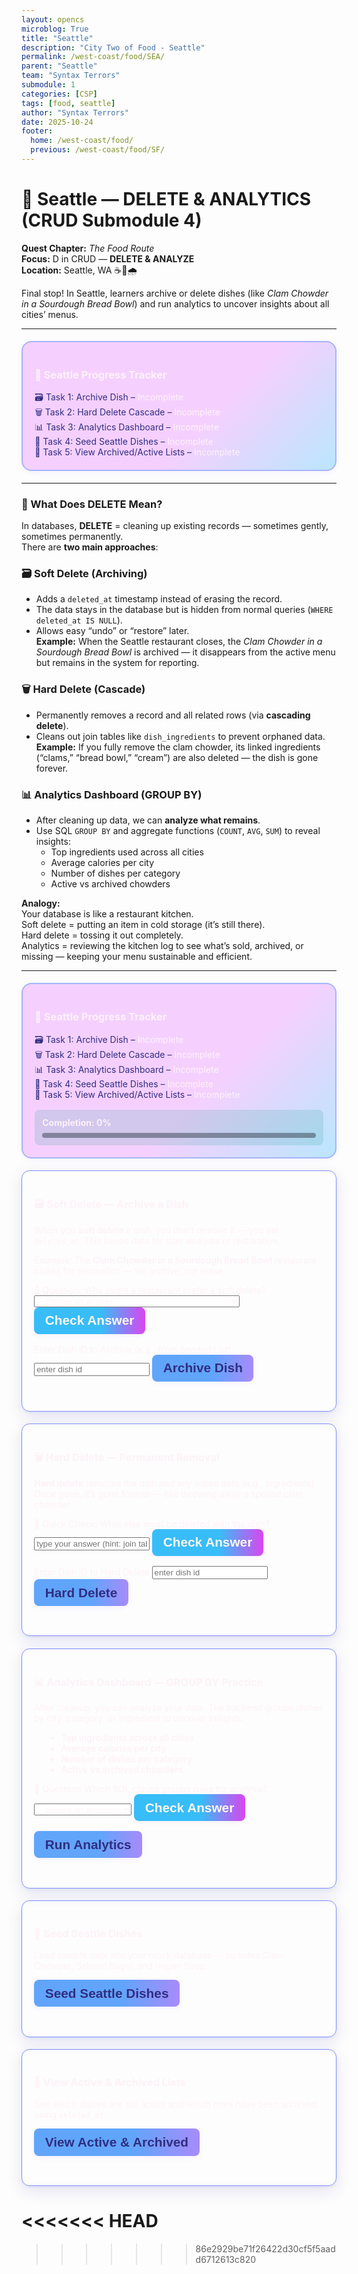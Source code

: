 ```yaml
---
layout: opencs
microblog: True 
title: "Seattle"
description: "City Two of Food - Seattle"
permalink: /west-coast/food/SEA/
parent: "Seattle"
team: "Syntax Terrors"
submodule: 1
categories: [CSP]
tags: [food, seattle]
author: "Syntax Terrors"
date: 2025-10-24
footer:
  home: /west-coast/food/
  previous: /west-coast/food/SF/
---
```


# 🌲 Seattle — DELETE & ANALYTICS (CRUD Submodule 4)

**Quest Chapter:** *The Food Route*  
**Focus:** D in CRUD — **DELETE & ANALYZE**  
**Location:** Seattle, WA ☕🐚🌧️  

Final stop! In Seattle, learners archive or delete dishes (like *Clam Chowder in a Sourdough Bread Bowl*) and run analytics to uncover insights about all cities’ menus.

---

<style>
.sq-card {
  border-radius: .8rem;
  padding: 1.2rem;
  background: linear-gradient(135deg, #312e81 60%, #7c3aed 100%);
  box-shadow: 0 8px 24px rgba(55, 48, 163, 0.13), 0 1.5px 4px rgba(59,130,246,0.10);
  margin-bottom: 1.2rem;
  border: 1.5px solid #818cf8;
}
.sq-card, .sq-card h3, .sq-card p, .sq-card label, .sq-card input, .sq-card select, .sq-card pre, .sq-card ul, .sq-card li {
  color: #fdf2f8 !important;
}
.sq-terminal, .sq-terminal * {
  color: #fdf2f8 !important;
}
.sq-btn {
  background: linear-gradient(90deg, #38bdf8 60%, #d946ef 100%);
  color: #fff7ed;
  border: none;
  padding: .6rem 1.1rem;
  border-radius: .5rem;
  cursor: pointer;
  font-weight: 700;
  font-size: 1.3rem;
  box-shadow: 0 2px 8px rgba(168,85,247,0.08);
  transition: background 0.2s, box-shadow 0.2s, transform 0.1s;
}
.sq-btn:hover {
  background: linear-gradient(90deg, #d946ef 60%, #38bdf8 100%);
  box-shadow: 0 4px 16px rgba(236,72,153,0.13);
  transform: scale(1.04);
}
.sq-run {
  background: linear-gradient(90deg, #60a5fa 60%, #a78bfa 100%);
  color: #312e81;
}
.sq-run:hover {
  background: linear-gradient(90deg, #a78bfa 60%, #60a5fa 100%);
  color: #312e81;
}
.sq-toast {
  position: fixed;
  right: 1.5rem;
  top: 1.5rem;
  background: linear-gradient(90deg, #818cf8 60%, #f472b6 100%);
  color: #fdf2f8;
  padding: .7rem 1.2rem;
  border-radius: .7rem;
  font-weight: 700;
  display: none;
  z-index: 9999;
  box-shadow: 0 4px 16px rgba(168,85,247,0.13);
}
.progress-tracker {
  background: linear-gradient(135deg, #f5d0fe 60%, #bae6fd 100%);
  border: 2.5px solid #a5b4fc;
  padding: 1.2rem;
  border-radius: 1rem;
  margin: 1.2rem 0;
  color: #312e81;
  box-shadow: 0 2px 8px rgba(168,85,247,0.08);
}
.task-complete {
  color: #f472b6 !important;
  font-weight: bold;
}
.unlock-notification {
  position: fixed;
  top: 50%;
  left: 50%;
  transform: translate(-50%, -50%);
  background: linear-gradient(135deg, #818cf8 60%, #f472b6 100%);
  color: #fff7ed;
  padding: 28px 56px;
  border-radius: 20px;
  font-weight: 700;
  font-size: 20px;
  z-index: 10000;
  box-shadow: 0 20px 60px rgba(168,85,247,0.18);
  display: none;
  text-align: center;
}

.sq-card h3, .sq-card p, .sq-card label, .sq-card input, .sq-card select, .sq-card pre {
  color: #fdf2f8 !important;
}
.sq-card, .sq-card h3, .sq-card p, .sq-card label, .sq-card input, .sq-card select, .sq-card pre, .sq-card ul, .sq-card li {
  color: #fdf2f8 !important;
}
progress-tracker, .progress-tracker h3, .progress-tracker .status, .progress-tracker strong, .progress-tracker span, .progress-tracker div 
.sq-terminal, .sq-terminal * {
  color: #fdf2f8 !important;
}
</style>

<div class="progress-tracker">
  <h3 style="color:#2dd4bf;">🎯 Seattle Progress Tracker</h3>
  <div id="progress-display">
    <div id="task-archive">🗃️ Task 1: Archive Dish – <span class="status">Incomplete</span></div>
    <div id="task-harddelete">🗑️ Task 2: Hard Delete Cascade – <span class="status">Incomplete</span></div>
    <div id="task-analytics">📊 Task 3: Analytics Dashboard – <span class="status">Incomplete</span></div>
    <div id="task-seed">🌱 Task 4: Seed Seattle Dishes – <span class="status">Incomplete</span></div>
    <div id="task-view">👀 Task 5: View Archived/Active Lists – <span class="status">Incomplete</span></div>
  </div>
</div>

---

### 🧠 What Does DELETE Mean?

In databases, **DELETE** = cleaning up existing records — sometimes gently, sometimes permanently.  
There are **two main approaches**:

### 🗃️ Soft Delete (Archiving)
- Adds a `deleted_at` timestamp instead of erasing the record.  
- The data stays in the database but is hidden from normal queries (`WHERE deleted_at IS NULL`).  
- Allows easy “undo” or “restore” later.  
**Example:** When the Seattle restaurant closes, the *Clam Chowder in a Sourdough Bread Bowl* is archived — it disappears from the active menu but remains in the system for reporting.

### 🗑️ Hard Delete (Cascade)
- Permanently removes a record and all related rows (via **cascading delete**).  
- Cleans out join tables like `dish_ingredients` to prevent orphaned data.  
**Example:** If you fully remove the clam chowder, its linked ingredients (“clams,” “bread bowl,” “cream”) are also deleted — the dish is gone forever.

### 📊 Analytics Dashboard (GROUP BY)
- After cleaning up data, we can **analyze what remains**.  
- Use SQL `GROUP BY` and aggregate functions (`COUNT`, `AVG`, `SUM`) to reveal insights:  
  - Top ingredients used across all cities  
  - Average calories per city  
  - Number of dishes per category  
  - Active vs archived chowders  

**Analogy:**  
Your database is like a restaurant kitchen.  
Soft delete = putting an item in cold storage (it’s still there).  
Hard delete = tossing it out completely.  
Analytics = reviewing the kitchen log to see what’s sold, archived, or missing — keeping your menu sustainable and efficient.

---
<style>
/**** Remove the old white background and conflicting color rules ****/
.sq-card{background:unset;}
</style>

<!-- Progress Tracker -->
<div class="progress-tracker">
  <h3 style="color:#2dd4bf;">🎯 Seattle Progress Tracker</h3>
  <div id="progress-display">
    <div id="task-archive">🗃️ Task 1: Archive Dish – <span class="status">Incomplete</span></div>
    <div id="task-harddelete">🗑️ Task 2: Hard Delete Cascade – <span class="status">Incomplete</span></div>
    <div id="task-analytics">📊 Task 3: Analytics Dashboard – <span class="status">Incomplete</span></div>
    <div id="task-seed">🌱 Task 4: Seed Seattle Dishes – <span class="status">Incomplete</span></div>
    <div id="task-view">👀 Task 5: View Archived/Active Lists – <span class="status">Incomplete</span></div>
  </div>
  <div style="margin-top:1rem;padding:.75rem;background:rgba(13,148,136,.15);border-radius:.5rem;">
    <strong>Completion: <span id="completion-percentage">0%</span></strong>
    <div style="background:rgba(55,65,81,.5);height:8px;border-radius:4px;margin-top:.5rem;">
      <div id="progress-bar" style="background:linear-gradient(90deg,#10b981,#0d9488);height:100%;border-radius:4px;width:0%;transition:width .3s ease;"></div>
    </div>
  </div>
</div>

<div class="sq-toast" id="sqToast">Seattle +20 XP</div>
<div id="unlockNotification" class="unlock-notification">
  🎉 CRUD Complete!<br><small style="opacity:.9;font-size:14px;">Congratulations, Cleanup Crew!</small>
</div>

<!-- 🧼 Seattle Cleanup Lesson — DELETE & ANALYTICS (Interactive Edition, Fully Working) -->

<!-- 🗃️ Soft Delete -->
<div class="sq-card">
  <h3>🗃️ Soft Delete — Archive a Dish</h3>
  <p>
    When you <strong>soft delete</strong> a dish, you don’t remove it — you set <code>deleted_at</code>.
    This keeps data for later analysis or restoration.
  </p>
  <p><em>Example:</em> The <strong>Clam Chowder in a Sourdough Bread Bowl</strong> restaurant closes for renovation — we archive, not erase.</p>

  <label class="sq-label">🧩 Question: Why might a restaurant prefer a soft delete?</label>
  <select id="archive-quiz" class="sq-field">
    <option value="">-- choose an answer --</option>
    <option value="a">Because soft delete keeps records for future reports</option>
    <option value="b">Because soft delete frees up disk space</option>
    <option value="c">Because soft delete makes food tastier</option>
  </select>
  <button class="sq-btn" onclick="checkArchiveQuiz()">Check Answer</button>

  <div style="margin-top:1rem"></div>
  <label class="sq-label">Enter Dish ID to Archive (e.g., from Seeded List)</label>
  <input id="archive-id" class="sq-field" placeholder="enter dish id"/>
  <button class="sq-btn sq-run" onclick="runArchive()">Archive Dish</button>
  <pre id="terminal-archive" class="sq-terminal"></pre>
</div>

<!-- 🗑️ Hard Delete -->
<div class="sq-card">
  <h3>🗑️ Hard Delete — Permanent Removal</h3>
  <p>
    <strong>Hard delete</strong> removes the dish and any linked data (e.g., ingredients).  
    Once gone, it’s gone forever — like throwing away a spoiled clam chowder.
  </p>

  <label class="sq-label">🧩 Quick Check: What else must be deleted with the dish?</label>
  <input id="hard-quiz" class="sq-field" placeholder="type your answer (hint: join table name)"/>
  <button class="sq-btn" onclick="checkHardQuiz()">Check Answer</button>

  <div style="margin-top:1rem"></div>
  <label class="sq-label">Enter Dish ID to Hard Delete</label>
  <input id="hard-id" class="sq-field" placeholder="enter dish id"/>
  <button class="sq-btn sq-run" onclick="runHard()">Hard Delete</button>
  <pre id="terminal-hard" class="sq-terminal"></pre>
</div>

<!-- 📊 Analytics -->
<div class="sq-card">
  <h3>📊 Analytics Dashboard — GROUP BY Practice</h3>
  <p>
    After cleanup, you can analyze your data.  
    The backend groups dishes by city, category, or ingredient to uncover insights.
  </p>
  <ul style="margin-left:1.2rem; color:#23213a; font-weight:600;">
    <li>Top ingredients across all cities</li>
    <li>Average calories per city</li>
    <li>Number of dishes per category</li>
    <li>Active vs archived chowders</li>
  </ul>

  <label class="sq-label">🧩 Question: Which SQL clause groups rows for analysis?</label>
  <select id="analytics-quiz" class="sq-field">
    <option value="">-- choose an answer --</option>
    <option value="a">WHERE</option>
    <option value="b">GROUP BY</option>
    <option value="c">DELETE FROM</option>
  </select>
  <button class="sq-btn" onclick="checkAnalyticsQuiz()">Check Answer</button>

  <div style="margin-top:1rem"></div>
  <button class="sq-btn sq-run" onclick="runAnalytics()">Run Analytics</button>
  <pre id="terminal-analytics" class="sq-terminal"></pre>
</div>

<!-- 🌱 Seed Dishes -->
<div class="sq-card">
  <h3>🌱 Seed Seattle Dishes</h3>
  <p>Load sample data into your mock database — includes Clam Chowder, Salmon Bagel, and Vegan Soup.</p>
  <button class="sq-btn sq-run" onclick="seedSeattle()">Seed Seattle Dishes</button>
  <pre id="terminal-seedsea" class="sq-terminal"></pre>
</div>

<!-- 👀 View Dishes -->
<div class="sq-card">
  <h3>👀 View Active & Archived Lists</h3>
  <p>See which dishes are still active and which ones have been archived using <code>deleted_at</code>.</p>
  <button class="sq-btn sq-run" onclick="viewSeattle()">View Active & Archived</button>
  <pre id="terminal-viewsea" class="sq-terminal"></pre>
</div>

<!-- 🧠 Quiz + Action Logic -->
<script>
/* basic helpers if not yet defined */
if(typeof window.logTo!=="function"){
  window.logTo=(id,...msg)=>{
    const el=document.getElementById(id);
    if(!el)return;
    el.textContent+=(el.textContent?'\n':'')+msg.join(' ');
    el.scrollTop=el.scrollHeight;
  };
}
if(typeof window.showToast!=="function"){
  window.showToast=(txt,ms=2000)=>{
    const b=document.getElementById('sqToast');
    if(!b)return;
    b.textContent=txt;
    b.style.display='block';
    setTimeout(()=>b.style.display='none',ms);
  };
}
function flash(el,color){if(!el)return;el.style.transition='background 0.3s';el.style.background=color;setTimeout(()=>el.style.background='',600);}

/* ========== mock data setup ========== */
window.SeattleDB = window.SeattleDB || { dishes: [] };

function seedSeattle(){
  clearTerm('terminal-seedsea');
  SeattleDB.dishes = [
    {id:'1', name:'Clam Chowder', city:'Seattle', calories:450, deleted_at:null},
    {id:'2', name:'Salmon Bagel', city:'Seattle', calories:380, deleted_at:null},
    {id:'3', name:'Vegan Soup', city:'Seattle', calories:320, deleted_at:null}
  ];
  logTo('terminal-seedsea','🌱 Seeded 3 Seattle dishes.');
  showToast('Seattle dishes seeded — +10 XP');
  completeTask?.('seed');
}

/* helper: clear any terminal */
function clearTerm(id){const e=document.getElementById(id);if(e)e.textContent='';}

/* 🗃️ Archive Dish (soft delete) */
function runArchive(){
  clearTerm('terminal-archive');
  const id=document.getElementById('archive-id').value.trim();
  if(!id){logTo('terminal-archive','⚠️ Please enter a dish ID.');return;}
  const dish=SeattleDB.dishes.find(d=>d.id===id);
  if(!dish){logTo('terminal-archive','❌ Dish not found.');return;}
  if(dish.deleted_at){logTo('terminal-archive','⚠️ Already archived.');return;}
  dish.deleted_at=new Date().toISOString();
  logTo('terminal-archive',`✅ Archived: ${dish.name}`);
  showToast('Dish archived — +5 XP');
  flash(document.getElementById('terminal-archive'),'rgba(16,185,129,0.15)');
  completeTask?.('archive');
}

/* 🗑️ Hard Delete (permanent remove) */
function runHard(){
  clearTerm('terminal-hard');
  const id=document.getElementById('hard-id').value.trim();
  if(!id){logTo('terminal-hard','⚠️ Please enter a dish ID.');return;}
  const index=SeattleDB.dishes.findIndex(d=>d.id===id);
  if(index===-1){logTo('terminal-hard','❌ Dish not found.');return;}
  const [removed]=SeattleDB.dishes.splice(index,1);
  logTo('terminal-hard',`✅ Hard deleted: ${removed.name} and linked dish_ingredients.`);
  showToast('Dish hard deleted — +10 XP');
  flash(document.getElementById('terminal-hard'),'rgba(16,185,129,0.15)');
  completeTask?.('harddelete');
}

/* 📊 Analytics */
function runAnalytics(){
  clearTerm('terminal-analytics');
  if(!SeattleDB.dishes.length){logTo('terminal-analytics','⚠️ No data found. Seed dishes first.');return;}
  const active=SeattleDB.dishes.filter(d=>!d.deleted_at);
  const archived=SeattleDB.dishes.filter(d=>d.deleted_at);
  const avgCalories = (arr)=> arr.length? (arr.reduce((a,b)=>a+b.calories,0)/arr.length).toFixed(1):0;
  const avg=avgCalories(active);
  logTo('terminal-analytics',`Active dishes: ${active.length}\nArchived dishes: ${archived.length}\nAverage calories (active): ${avg}`);
  showToast('Analytics run complete — +15 XP');
  flash(document.getElementById('terminal-analytics'),'rgba(16,185,129,0.15)');
  completeTask?.('analytics');
}

/* 👀 View active vs archived */
function viewSeattle(){
  clearTerm('terminal-viewsea');
  if(!SeattleDB.dishes.length){logTo('terminal-viewsea','⚠️ No data found. Seed dishes first.');return;}
  const active=SeattleDB.dishes.filter(d=>!d.deleted_at);
  const archived=SeattleDB.dishes.filter(d=>d.deleted_at);
  logTo('terminal-viewsea',`Active Dishes (${active.length}):`,...active.map(d=>` - ${d.name} (${d.calories} cal)`),`\nArchived Dishes (${archived.length}):`,...archived.map(d=>` - ${d.name} (${d.calories} cal)`));
  showToast('Viewing dishes list');
  completeTask?.('view');
}

/* ========== quizzes ========== */
function checkArchiveQuiz(){
  const val=document.getElementById('archive-quiz').value,termId='terminal-archive',term=document.getElementById(termId);
  if(!val){logTo(termId,'⚠️ Please choose an answer first.');flash(term,'rgba(251,191,36,0.15)');return;}
  if(val==='a'){logTo(termId,'✅ Correct! Archiving keeps records for analytics and restoration.');showToast('+3 XP — You understood soft delete!');flash(term,'rgba(16,185,129,0.15)');}
  else{logTo(termId,'❌ Not quite. Soft delete preserves data for later reports.');flash(term,'rgba(239,68,68,0.15)');}
}
function checkHardQuiz(){
  const val=document.getElementById('hard-quiz').value.trim().toLowerCase(),termId='terminal-hard',term=document.getElementById(termId);
  if(!val){logTo(termId,'⚠️ Please enter your answer.');flash(term,'rgba(251,191,36,0.15)');return;}
  if(val.includes('dish_ingredient')){logTo(termId,'✅ Correct! The join table dish_ingredients must be deleted with the dish.');showToast('+3 XP — Cascade delete learned!');flash(term,'rgba(16,185,129,0.15)');}
  else{logTo(termId,'❌ Hint: It starts with "dish_" and links dishes to ingredients.');flash(term,'rgba(239,68,68,0.15)');}
}
function checkAnalyticsQuiz(){
  const val=document.getElementById('analytics-quiz').value,termId='terminal-analytics',term=document.getElementById(termId);
  if(!val){logTo(termId,'⚠️ Please choose an answer.');flash(term,'rgba(251,191,36,0.15)');return;}
  if(val==='b'){logTo(termId,'✅ Correct! GROUP BY groups rows for aggregate calculations.');showToast('+3 XP — Analytics concept clear!');flash(term,'rgba(16,185,129,0.15)');}
  else{logTo(termId,'❌ Not quite. The correct answer is GROUP BY.');flash(term,'rgba(239,68,68,0.15)');}
}
</script>

<<<<<<< HEAD
=======
<script>
(function(){
  window.taskProgress={archive:false,harddelete:false,analytics:false,seed:false,view:false};

  function loadTaskProgress(){
    const saved=localStorage.getItem('sea_task_progress');
    if(saved)try{Object.assign(window.taskProgress,JSON.parse(saved));}catch{}
    updateProgressDisplay();
  }
  function saveTaskProgress(){localStorage.setItem('sea_task_progress',JSON.stringify(window.taskProgress));}
  window.completeTask=function(t){
    if(!window.taskProgress[t]){
      window.taskProgress[t]=true;saveTaskProgress();updateProgressDisplay();checkModuleCompletion();
    }
  };
  function updateProgressDisplay(){
    const tasks=['archive','harddelete','analytics','seed','view'];let done=0;
    tasks.forEach(x=>{
      const el=document.getElementById(`task-${x}`);if(!el)return;
      const s=el.querySelector('.status');
      if(window.taskProgress[x]){s.textContent='Complete ✅';s.className='status task-complete';done++;}
      else{s.textContent='Incomplete';s.className='status';}
    });
    const pct=Math.round((done/tasks.length)*100);
    document.getElementById('completion-percentage').textContent=`${pct}%`;
    document.getElementById('progress-bar').style.width=`${pct}%`;
  }
  function checkModuleCompletion(){
    if(Object.values(window.taskProgress).every(Boolean)){
      document.getElementById('unlockNotification').style.display='block';
      setTimeout(()=>document.getElementById('unlockNotification').style.display='none',4000);
      unlockNextCity();
    }
  }
  function unlockNextCity(){
    try{
      const saved=localStorage.getItem('city_progress');
      let gp={unlockedCities:[0,1,2,3],completedCities:[],totalCitiesCompleted:0};
      if(saved)gp=JSON.parse(saved);
      if(!gp.completedCities.includes(3)){gp.completedCities.push(3);gp.totalCitiesCompleted++;}
      localStorage.setItem('city_progress',JSON.stringify(gp));
    }catch(e){console.error(e);}
  }
  window.showToast=(txt,ms=2000)=>{const b=document.getElementById('sqToast');b.textContent=txt;b.style.display='block';setTimeout(()=>b.style.display='none',ms);};
  window.logTo=(id,...p)=>{const e=document.getElementById(id);if(!e)return;const t=p.map(a=>typeof a==='object'?JSON.stringify(a,null,2):String(a)).join(' ');e.textContent+=(e.textContent?'\n':'')+t;e.scrollTop=e.scrollHeight;};
  window.clearTerm=id=>{const e=document.getElementById(id);if(e)e.textContent='';};
  loadTaskProgress();
})();
</script>
>>>>>>> 86e2929be71f26422d30cf5f5aadd6712613c820
